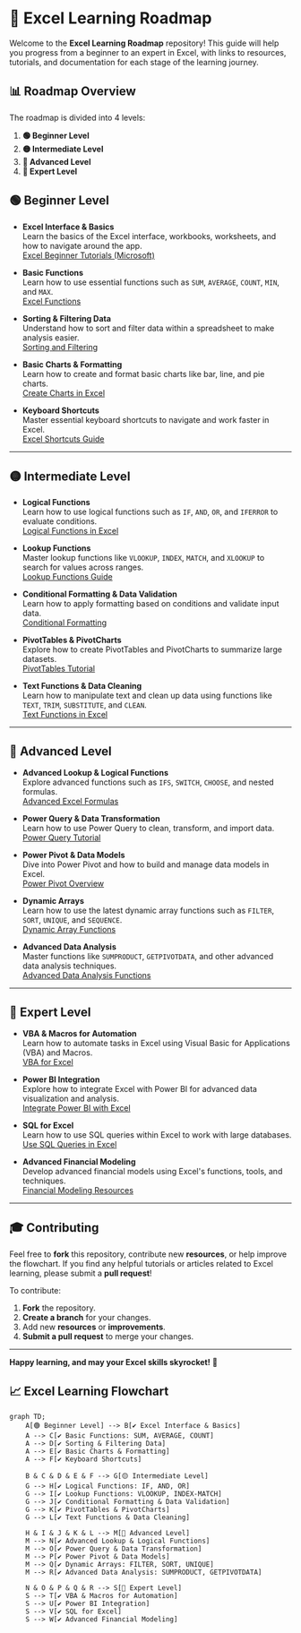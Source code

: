 # 🚀 Excel Learning Roadmap

Welcome to the **Excel Learning Roadmap** repository! This guide will help you progress from a beginner to an expert in Excel, with links to resources, tutorials, and documentation for each stage of the learning journey.

## 📊 Roadmap Overview

The roadmap is divided into 4 levels:

1. **🟢 Beginner Level**  
2. **🟡 Intermediate Level**  
3. **🔵 Advanced Level**  
4. **🔴 Expert Level**


## 🟢 Beginner Level

- **Excel Interface & Basics**  
  Learn the basics of the Excel interface, workbooks, worksheets, and how to navigate around the app.  
  [Excel Beginner Tutorials (Microsoft)](https://support.microsoft.com/en-us/excel)

- **Basic Functions**  
  Learn how to use essential functions such as `SUM`, `AVERAGE`, `COUNT`, `MIN`, and `MAX`.  
  [Excel Functions](https://support.microsoft.com/en-us/office/formulas-and-functions-294d9486-b332-48ed-b489-abe7d0f9eda9#section-1_tabControl-1=Formulas)

- **Sorting & Filtering Data**  
  Understand how to sort and filter data within a spreadsheet to make analysis easier.  
  [Sorting and Filtering](https://support.microsoft.com/en-us/office/sort-data-in-a-range-or-table-7c1d92b6-1a2a-4195-a7d2-3e6d7b02f082)

- **Basic Charts & Formatting**  
  Learn how to create and format basic charts like bar, line, and pie charts.  
  [Create Charts in Excel](https://support.microsoft.com/en-us/office/create-a-chart-from-start-to-finish-73d8d2fc9e9b-4205-9b53-243ae4b3ecba)

- **Keyboard Shortcuts**  
  Master essential keyboard shortcuts to navigate and work faster in Excel.  
  [Excel Shortcuts Guide](https://support.microsoft.com/en-us/office/keyboard-shortcuts-in-excel)

---

## 🟡 Intermediate Level

- **Logical Functions**  
  Learn how to use logical functions such as `IF`, `AND`, `OR`, and `IFERROR` to evaluate conditions.  
  [Logical Functions in Excel](https://support.microsoft.com/en-us/office/logical-functions-reference-0c0b9d5b-6e8f-4d5e-bef9-818d05e91a2e)

- **Lookup Functions**  
  Master lookup functions like `VLOOKUP`, `INDEX`, `MATCH`, and `XLOOKUP` to search for values across ranges.  
  [Lookup Functions Guide](https://support.microsoft.com/en-us/office/vlookup-function-0a365e1e-2f8c-4c8c-b9b0-13b7d9de68f9)

- **Conditional Formatting & Data Validation**  
  Learn how to apply formatting based on conditions and validate input data.  
  [Conditional Formatting](https://support.microsoft.com/en-us/office/use-conditional-formatting-to-highlight-information-5a6e8e4b-f15f-4b07-84c1-5a97596f5f7e)

- **PivotTables & PivotCharts**  
  Explore how to create PivotTables and PivotCharts to summarize large datasets.  
  [PivotTables Tutorial](https://support.microsoft.com/en-us/office/create-a-pivottable-to-analyze-worksheet-data-4f95e7f0-1e69-4a6a-bc9e-2bb5a358a4e8)

- **Text Functions & Data Cleaning**  
  Learn how to manipulate text and clean up data using functions like `TEXT`, `TRIM`, `SUBSTITUTE`, and `CLEAN`.  
  [Text Functions in Excel](https://support.microsoft.com/en-us/office/text-functions-reference-1a8d6de8-7e66-44d9-826e-88c7c36a9e9c)

---

## 🔵 Advanced Level

- **Advanced Lookup & Logical Functions**  
  Explore advanced functions such as `IFS`, `SWITCH`, `CHOOSE`, and nested formulas.  
  [Advanced Excel Formulas](https://exceljet.net/excel-functions)

- **Power Query & Data Transformation**  
  Learn how to use Power Query to clean, transform, and import data.  
  [Power Query Tutorial](https://support.microsoft.com/en-us/office/overview-of-power-query-518d5e0c-135b-4c4d-8c5b-c6b5b8d7cc2f)

- **Power Pivot & Data Models**  
  Dive into Power Pivot and how to build and manage data models in Excel.  
  [Power Pivot Overview](https://support.microsoft.com/en-us/office/power-pivot-overview-and-articles-5e0f1e4d-8b6e-4a92-8e00-162d5767d64f)

- **Dynamic Arrays**  
  Learn how to use the latest dynamic array functions such as `FILTER`, `SORT`, `UNIQUE`, and `SEQUENCE`.  
  [Dynamic Array Functions](https://support.microsoft.com/en-us/office/dynamic-array-formulas-49f3b2d7-0b61-44f2-aad2-ef7c9d8e6b58)

- **Advanced Data Analysis**  
  Master functions like `SUMPRODUCT`, `GETPIVOTDATA`, and other advanced data analysis techniques.  
  [Advanced Data Analysis Functions](https://support.microsoft.com/en-us/office/sumproduct-function-0e17efba-5765-40ca-a062-1b7ee6e3b39e)

---

## 🔴 Expert Level

- **VBA & Macros for Automation**  
  Learn how to automate tasks in Excel using Visual Basic for Applications (VBA) and Macros.  
  [VBA for Excel](https://support.microsoft.com/en-us/office/visual-basic-for-applications-vba-in-excel-6eebfd2a-418c-4804-7b78-2c507e23faed)

- **Power BI Integration**  
  Explore how to integrate Excel with Power BI for advanced data visualization and analysis.  
  [Integrate Power BI with Excel](https://docs.microsoft.com/en-us/power-bi/connect-to/excel)

- **SQL for Excel**  
  Learn how to use SQL queries within Excel to work with large databases.  
  [Use SQL Queries in Excel](https://www.excelcampus.com/sql/sql-queries-in-excel/)

- **Advanced Financial Modeling**  
  Develop advanced financial models using Excel's functions, tools, and techniques.  
  [Financial Modeling Resources](https://www.corporatefinanceinstitute.com/resources/)

---

## 🎓 Contributing

Feel free to **fork** this repository, contribute new **resources**, or help improve the flowchart. If you find any helpful tutorials or articles related to Excel learning, please submit a **pull request**!

To contribute:
1. **Fork** the repository.
2. **Create a branch** for your changes.
3. Add new **resources** or **improvements**.
4. **Submit a pull request** to merge your changes.

---

**Happy learning, and may your Excel skills skyrocket!** 🚀


## 📈 Excel Learning Flowchart

```mermaid
graph TD;
    A[🟢 Beginner Level] --> B[✔️ Excel Interface & Basics]
    A --> C[✔️ Basic Functions: SUM, AVERAGE, COUNT]
    A --> D[✔️ Sorting & Filtering Data]
    A --> E[✔️ Basic Charts & Formatting]
    A --> F[✔️ Keyboard Shortcuts]
    
    B & C & D & E & F --> G[🟡 Intermediate Level]
    G --> H[✔️ Logical Functions: IF, AND, OR]
    G --> I[✔️ Lookup Functions: VLOOKUP, INDEX-MATCH]
    G --> J[✔️ Conditional Formatting & Data Validation]
    G --> K[✔️ PivotTables & PivotCharts]
    G --> L[✔️ Text Functions & Data Cleaning]

    H & I & J & K & L --> M[🔵 Advanced Level]
    M --> N[✔️ Advanced Lookup & Logical Functions]
    M --> O[✔️ Power Query & Data Transformation]
    M --> P[✔️ Power Pivot & Data Models]
    M --> Q[✔️ Dynamic Arrays: FILTER, SORT, UNIQUE]
    M --> R[✔️ Advanced Data Analysis: SUMPRODUCT, GETPIVOTDATA]
    
    N & O & P & Q & R --> S[🔴 Expert Level]
    S --> T[✔️ VBA & Macros for Automation]
    S --> U[✔️ Power BI Integration]
    S --> V[✔️ SQL for Excel]
    S --> W[✔️ Advanced Financial Modeling]
